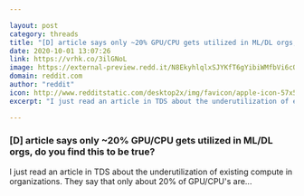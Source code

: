 ```yaml
---

layout: post
category: threads
title: "[D] article says only ~20% GPU/CPU gets utilized in ML/DL orgs, do you find this to be true?"
date: 2020-10-01 13:07:26
link: https://vrhk.co/3ilGNoL
image: https://external-preview.redd.it/N8EkyhlqlxSJYKfT6gYibiWMfbVi6cOx7aTXasYurT4.jpg?width=1200&height=451&auto=webp&crop=1200:451,smart&s=08d7da0b53459195e31fb4121b7b57f8236e1506
domain: reddit.com
author: "reddit"
icon: http://www.redditstatic.com/desktop2x/img/favicon/apple-icon-57x57.png
excerpt: "I just read an article in TDS about the underutilization of existing compute in organizations. They say that only about 20% of GPU/CPU's are..."

---
```


### [D] article says only ~20% GPU/CPU gets utilized in ML/DL orgs, do you find this to be true?

I just read an article in TDS about the underutilization of existing compute in organizations. They say that only about 20% of GPU/CPU's are...
